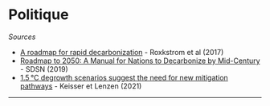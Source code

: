 # Politique

*Sources*

- [A roadmap for rapid decarbonization](https://science.sciencemag.org/content/355/6331/1269) - Roxkstrom et al (2017)
- [Roadmap to 2050: A Manual for Nations to Decarbonize by Mid-Century](https://roadmap2050.report/static/files/roadmap-to-2050.pdf) - SDSN (2019)
- [1.5 °C degrowth scenarios suggest the need for new mitigation pathways](https://www.nature.com/articles/s41467-021-22884-9) - Keisser et Lenzen (2021)

---
